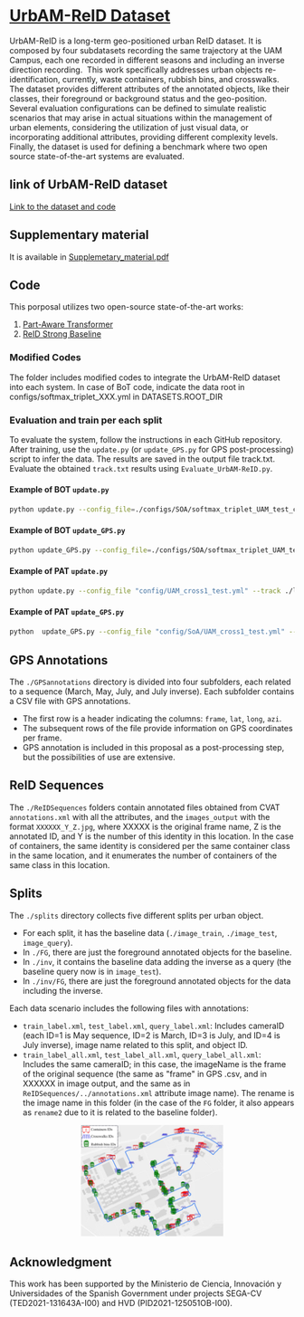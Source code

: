 # [UrbAM-ReID Dataset](https://drive.google.com/drive/folders/1yvZY_EKlkSvUy-By5KvSUB5nUxXamM1D?usp=sharing)


UrbAM-ReID is a long-term geo-positioned urban ReID dataset. It is composed by four subdatasets recording the same trajectory at the UAM Campus, each one recorded in different seasons and including an inverse direction recording.  This work specifically addresses urban objects re-identification, currently, waste containers, rubbish bins, and crosswalks. The dataset provides different attributes of the annotated objects, like their classes, their foreground or background status and the geo-position. Several evaluation configurations can be defined to simulate realistic scenarios that may arise in actual situations within the management of urban elements, considering the utilization of just visual data, or incorporating additional attributes, providing different complexity levels. Finally, the dataset is used for defining a benchmark where two open source state-of-the-art systems are evaluated.

## link of UrbAM-ReID dataset
 [Link to the dataset and code](https://doi.org/10.5281/zenodo.10628486)
## Supplementary material
 It is available in [Supplemetary_material.pdf](./Supplementary_material.pdf)
## Code

This porposal utilizes two open-source state-of-the-art works:

1. [Part-Aware Transformer](https://github.com/liyuke65535/Part-Aware-Transformer)
2. [ReID Strong Baseline](https://github.com/michuanhaohao/reid-strong-baseline)

### Modified Codes
The folder includes modified codes to integrate the UrbAM-ReID dataset into each system. In case of BoT code, indicate the data root in configs/softmax_triplet_XXX.yml in DATASETS.ROOT_DIR

### Evaluation and train per each split
To evaluate the system, follow the instructions in each GitHub repository. After training, use the `update.py` (or `update_GPS.py` for GPS post-processing) script to infer the data. The results are saved in the output file track.txt. Evaluate the obtained `track.txt` results using `Evaluate_UrbAM-ReID.py`.

#### Example of BOT `update.py`
```bash
python update.py --config_file=./configs/SOA/softmax_triplet_UAM_test_cross1.yml --track=./your path to save checkpoints and logs for each split/track.txt MODEL.DEVICE_ID "('0')" DATASETS.NAMES "('UAM_test')" TEST.NECK_FEAT "('after')" TEST.FEAT_NORM "('yes')" MODEL.PRETRAIN_CHOICE "('self')" TEST.RE_RANKING "('yes')" TEST.WEIGHT "('./your path to save checkpoints and logs for each split/resnet50_model_100.pth')"
```
#### Example of BOT `update_GPS.py`
```bash
python update_GPS.py --config_file=./configs/SOA/softmax_triplet_UAM_test_cross1.yml --track=./your path to save checkpoints and logs for each split/track.txt --xml_dir_gallery=test_label_all.xml --xml_dir_query=query_label_all.xml MODEL.DEVICE_ID "('0')" DATASETS.NAMES "('UAM_test')" TEST.NECK_FEAT "('after')" TEST.FEAT_NORM "('yes')" MODEL.PRETRAIN_CHOICE "('self')" TEST.RE_RANKING "('yes')" TEST.WEIGHT "('./your path to save checkpoints and logs for each split/resnet50_model_100.pth')"
```
#### Example of PAT `update.py`
```bash
python update.py --config_file "config/UAM_cross1_test.yml" --track ./logs/UAM/UAM_cross1/track
```
#### Example of PAT `update_GPS.py`
```bash
python  update_GPS.py --config_file "config/SoA/UAM_cross1_test.yml" --track ./logs/UAM/UAM_cross1/trackGPS --xml_dir_gallery test_label_all.xml --xml_dir_query query_label_all.xml
```
## GPS Annotations

The `./GPSannotations` directory is divided into four subfolders, each related to a sequence (March, May, July, and July inverse). Each subfolder contains a CSV file with GPS annotations.

- The first row is a header indicating the columns: `frame`, `lat`, `long`, `azi`.
- The subsequent rows of the file provide information on GPS coordinates per frame.
- GPS annotation is included in this proposal as a post-processing step, but the possibilities of use are extensive.

## ReID Sequences

The `./ReIDSequences` folders contain annotated files obtained from CVAT `annotations.xml` with all the attributes, and the `images_output` with the format `XXXXXX_Y_Z.jpg`, where XXXXX is the original frame name, Z is the annotated ID, and Y is the number of this identity in this location. In the case of containers, the same identity is considered per the same container class in the same location, and it enumerates the number of containers of the same class in this location.

## Splits

The `./splits` directory collects five different splits per urban object.

- For each split, it has the baseline data (`./image_train`, `./image_test`, `image_query`).
- In `./FG`, there are just the foreground annotated objects for the baseline.
- In `./inv`, it contains the baseline data adding the inverse as a query (the baseline query now is in `image_test`).
- In `./inv/FG`, there are just the foreground annotated objects for the data including the inverse.

Each data scenario includes the following files with annotations:

- `train_label.xml`, `test_label.xml`, `query_label.xml`: Includes cameraID (each ID=1 is May sequence, ID=2 is March, ID=3 is July, and ID=4 is July inverse), image name related to this split, and object ID.
- `train_label_all.xml`, `test_label_all.xml`, `query_label_all.xml`: Includes the same cameraID; in this case, the imageName is the frame of the original sequence (the same as "frame" in GPS .csv, and in XXXXXX in image output, and the same as in `ReIDSequences/../annotations.xml` attribute image name). The rename is the image name in this folder (in the case of the `FG` folder, it also appears as `rename2` due to it is related to the baseline folder).


<p align="center">
  <img src=./mapa.png width=50% height=50%>
 
## Acknowledgment

This work has been supported by the Ministerio de Ciencia, Innovación y Universidades of the Spanish Government under projects SEGA-CV (TED2021-131643A-I00) and HVD (PID2021-125051OB-I00).
